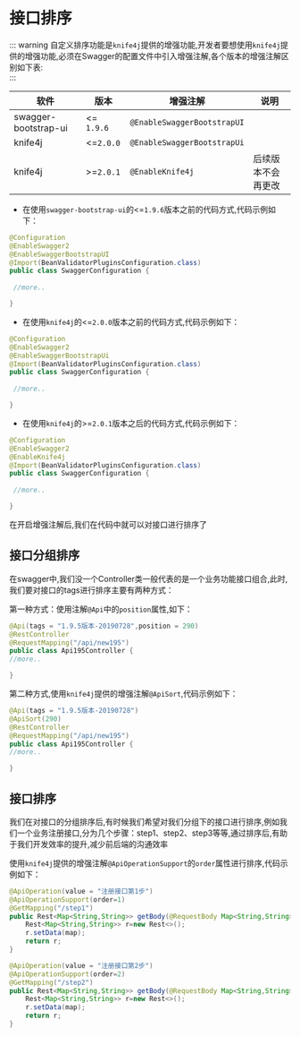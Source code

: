 # 接口排序


::: warning
自定义排序功能是`knife4j`提供的增强功能,开发者要想使用`knife4j`提供的增强功能,必须在Swagger的配置文件中引入增强注解,各个版本的增强注解区别如下表:<br />
:::

|软件|版本|增强注解|说明|
|--|--|--|--|
|swagger-bootstrap-ui |<= `1.9.6`|`@EnableSwaggerBootstrapUI`|| 
|knife4j|<=`2.0.0`|`@EnableSwaggerBootstrapUi`||
|knife4j|>=`2.0.1`|`@EnableKnife4j`|后续版本不会再更改|

- 在使用`swagger-bootstrap-ui`的<=`1.9.6`版本之前的代码方式,代码示例如下：
```java
@Configuration
@EnableSwagger2
@EnableSwaggerBootstrapUI
@Import(BeanValidatorPluginsConfiguration.class)
public class SwaggerConfiguration {
    
 //more..

}
```
- 在使用`knife4j`的<=`2.0.0`版本之前的代码方式,代码示例如下：
```java
@Configuration
@EnableSwagger2
@EnableSwaggerBootstrapUi
@Import(BeanValidatorPluginsConfiguration.class)
public class SwaggerConfiguration {
    
 //more..

}
```
- 在使用`knife4j`的>=`2.0.1`版本之后的代码方式,代码示例如下：
```java
@Configuration
@EnableSwagger2
@EnableKnife4j
@Import(BeanValidatorPluginsConfiguration.class)
public class SwaggerConfiguration {
    
 //more..

}
```



在开启增强注解后,我们在代码中就可以对接口进行排序了

## 接口分组排序

在swagger中,我们没一个Controller类一般代表的是一个业务功能接口组合,此时,我们要对接口的tags进行排序主要有两种方式：

第一种方式：使用注解`@Api`中的`position`属性,如下：
```java
@Api(tags = "1.9.5版本-20190728",position = 290)
@RestController
@RequestMapping("/api/new195")
public class Api195Controller {
//more..    

}
```

第二种方式,使用`knife4j`提供的增强注解`@ApiSort`,代码示例如下：

```java
@Api(tags = "1.9.5版本-20190728")
@ApiSort(290)
@RestController
@RequestMapping("/api/new195")
public class Api195Controller {
//more..    

}
```

## 接口排序

我们在对接口的分组排序后,有时候我们希望对我们分组下的接口进行排序,例如我们一个业务注册接口,分为几个步骤：step1、step2、step3等等,通过排序后,有助于我们开发效率的提升,减少前后端的沟通效率

使用`knife4j`提供的增强注解`@ApiOperationSupport`的`order`属性进行排序,代码示例如下：

```java
@ApiOperation(value = "注册接口第1步")
@ApiOperationSupport(order=1)
@GetMapping("/step1")
public Rest<Map<String,String>> getBody(@RequestBody Map<String,String> map){
    Rest<Map<String,String>> r=new Rest<>();
    r.setData(map);
    return r;
}

@ApiOperation(value = "注册接口第2步")
@ApiOperationSupport(order=2)
@GetMapping("/step2")
public Rest<Map<String,String>> getBody(@RequestBody Map<String,String> map){
    Rest<Map<String,String>> r=new Rest<>();
    r.setData(map);
    return r;
}

```

 
 <icp/> 
 <comment/> 
 
 
 
 